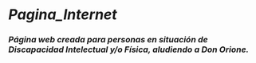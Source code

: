 # **_Pagina_Internet_**

### **_Página web creada para personas en situación de Discapacidad Intelectual y/o Física, aludiendo a Don Orione._**
